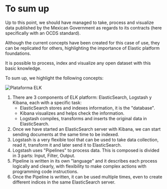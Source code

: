 # To sum up

Up to this point, we should have managed to take, process and visualize data published by the Mexican Government as regards to its contracts (here specifically with an OCDS standard).

Although the current concepts have been created for this case of use, they can be replicated for others, highlighting the importance of Elastic platform foundations.

It is possible to process, index and visualize any open dataset with this basic knowledge.

To sum up, we highlight the following concepts:

![Plataforma ELK](elk.png "ELK Platform")

1. There are 3 components of ELK platform: ElasticSearch, Logstash y Kibana, each with a specific task:
    - ElasticSearch stores and indexes information, it is the "database".
    - Kibana visualizes and helps check the information.
    - Logstash compiles, transforms and inserts the original data in ElasticSearch.
1. Once we have started an ElasticSearch server with Kibana, we can start sending documents at the same time to be indexed.
1. Logstash is a very flexible tool that can be used to take data collection, read it, transform it and later send it to ElasticSearch.
1. Logstash uses "Pipelines" to process data. This is composed is divided in 3 parts: Input, Filter, Output.
1. Pipeline is written in its own "language" and it describes each process logically and clearly, with flexibility to make complex actions with programming code instructions.
1. Once the Pipeline is written, it can be used multiple times, even to create different indices in the same ElasticSearch server.

